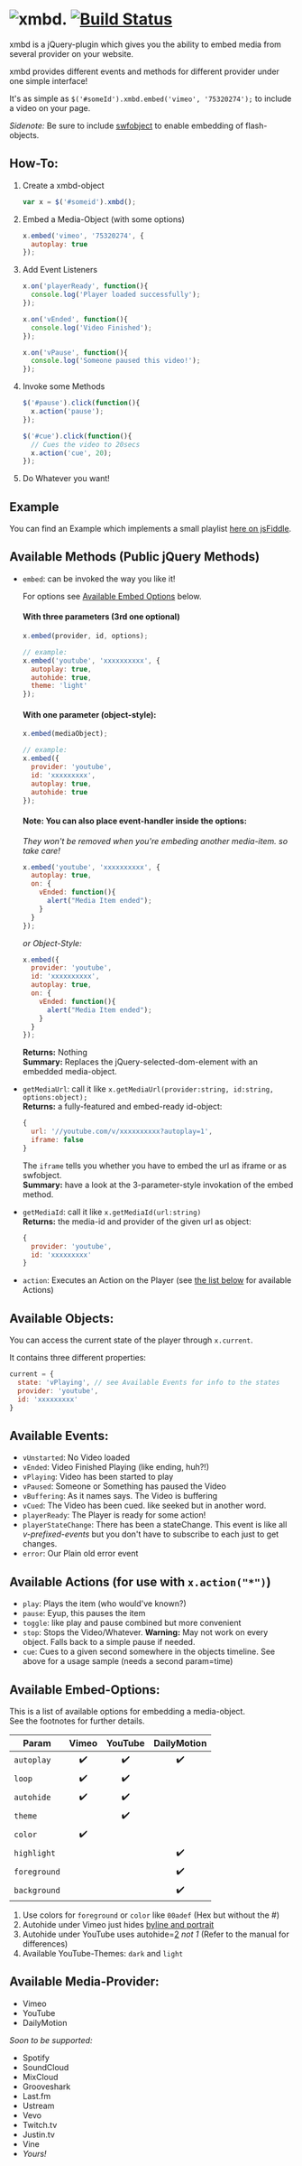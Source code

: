 # ![xmbd.](http://i.imgur.com/BWwq2iO.png "xmbd.") [![Build Status](https://travis-ci.org/screeny05/xmbd.png?branch=master)](https://travis-ci.org/screeny05/xmbd)


xmbd is a jQuery-plugin which gives you the ability to embed media from several provider on your website.

xmbd provides different events and methods for different provider under one simple interface! 

It's as simple as `$('#someId').xmbd.embed('vimeo', '75320274');` to include a video on your page.

*Sidenote:* Be sure to include [swfobject](https://code.google.com/p/swfobject/) to enable embedding of flash-objects.


## How-To:
1. Create a xmbd-object

   ```javascript
   var x = $('#someid').xmbd();
   ```
2. Embed a Media-Object (with some options)

   ```javascript
   x.embed('vimeo', '75320274', {
     autoplay: true
   });
   ```
3. Add Event Listeners

   ```javascript
   x.on('playerReady', function(){
     console.log('Player loaded successfully');
   });
   
   x.on('vEnded', function(){
     console.log('Video Finished');
   });
   
   x.on('vPause', function(){
     console.log('Someone paused this video!');
   });
   ```
4. Invoke some Methods

   ```javascript
   $('#pause').click(function(){
     x.action('pause');
   });
   
   $('#cue').click(function(){
     // Cues the video to 20secs
     x.action('cue', 20);
   });
   ```
5. Do Whatever you want!

## 

## Example
You can find an Example which implements a small playlist [here on jsFiddle](http://jsfiddle.net/KtUH6/1/).

## Available Methods (Public jQuery Methods)
* `embed`: can be invoked the way you like it!
   
   For options see [Available Embed Options](#available-embed-options) below.

   #### With three parameters (3rd one optional)
   ```javascript
   x.embed(provider, id, options);

   // example:
   x.embed('youtube', 'xxxxxxxxxx', {
     autoplay: true,
     autohide: true,
     theme: 'light'
   });
   ```

   #### With one parameter (object-style):
   ```javascript
   x.embed(mediaObject);

   // example:
   x.embed({
     provider: 'youtube',
     id: 'xxxxxxxxx',
     autoplay: true,
     autohide: true
   });
   ```
   
   #### Note: You can also place event-handler inside the options:
   *They won't be removed when you're embeding another media-item. so take care!*
   
   ```javascript
   x.embed('youtube', 'xxxxxxxxxx', {
     autoplay: true,
     on: {
       vEnded: function(){
         alert("Media Item ended");
       }
     }
   });
   ```
   
   *or Object-Style:*
   ```javascript
   x.embed({
     provider: 'youtube',
     id: 'xxxxxxxxxx',
     autoplay: true,
     on: {
       vEnded: function(){
         alert("Media Item ended");
       }
     }
   });
   ```
   
   **Returns:** Nothing  
   **Summary:** Replaces the jQuery-selected-dom-element with an embedded media-object.
   
   
* `getMediaUrl`: call it like `x.getMediaUrl(provider:string, id:string, options:object);`  
   **Returns:** a fully-featured and embed-ready id-object:

   ```javascript
   {
     url: '//youtube.com/v/xxxxxxxxxx?autoplay=1',
     iframe: false
   }
   ```
   The `iframe` tells you whether you have to embed the url as iframe or as swfobject.  
   **Summary:** have a look at the 3-parameter-style invokation of the embed method.
   
   
* `getMediaId`: call it like `x.getMediaId(url:string)`  
   **Returns:** the media-id and provider of the given url as object:

   ```javascript
   {
     provider: 'youtube',
     id: 'xxxxxxxxx'
   }
   ```


* `action`: Executes an Action on the Player (see [the list below](#available-actions-for-use-with-xaction) for available Actions)

## Available Objects:
You can access the current state of the player through `x.current`.

It contains three different properties:

```javascript
current = {
  state: 'vPlaying', // see Available Events for info to the states
  provider: 'youtube',
  id: 'xxxxxxxxx'
}
```

## Available Events:
* `vUnstarted`: No Video loaded
* `vEnded`: Video Finished Playing (like ending, huh?!)
* `vPlaying`: Video has been started to play
* `vPaused`: Someone or Something has paused the Video
* `vBuffering`: As it names says. The Video is buffering
* `vCued`: The Video has been cued. like seeked but in another word.
* `playerReady`: The Player is ready for some action!
* `playerStateChange`: There has been a stateChange. This event is like all *v-prefixed-events* but you don't have to subscribe to each just to get changes.
* `error`: Our Plain old error event

## Available Actions (for use with `x.action("*")`)
* `play`: Plays the item (who would've known?)
* `pause`: Eyup, this pauses the item
* `toggle`: like play and pause combined but more convenient
* `stop`: Stops the Video/Whatever. **Warning:** May not work on every object. Falls back to a simple pause if needed.
* `cue`: Cues to a given second somewhere in the objects timeline. See above for a usage sample (needs a second param=time)

## Available Embed-Options:
This is a list of available options for embedding a media-object.  
See the footnotes for further details.

Param        | Vimeo | YouTube | DailyMotion
-------------|:-----:|:-------:|:----------:
`autoplay`   | :heavy_check_mark: | :heavy_check_mark: | :heavy_check_mark:
`loop`       | :heavy_check_mark: | :heavy_check_mark: |
`autohide`   | :heavy_check_mark: | :heavy_check_mark:
`theme`      || :heavy_check_mark:
`color`      | :heavy_check_mark:
`highlight`  ||| :heavy_check_mark:
`foreground` ||| :heavy_check_mark:
`background` ||| :heavy_check_mark:

1. Use colors for `foreground` or `color` like `00adef` (Hex but without the #)
2. Autohide under Vimeo just hides [byline and portrait](http://developer.vimeo.com/player/embedding#universal-parameters)
3. Autohide under YouTube uses autohide=[2](https://developers.google.com/youtube/player_parameters#autohide) *not 1* (Refer to the manual for differences)
4. Available YouTube-Themes: `dark` and `light`

## Available Media-Provider:

* Vimeo
* YouTube
* DailyMotion

*Soon to be supported:*

* Spotify
* SoundCloud
* MixCloud
* Grooveshark
* Last.fm
* Ustream
* Vevo
* Twitch.tv
* Justin.tv
* Vine
* *Yours!*


